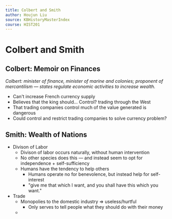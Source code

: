 ```yaml
---
title: Colbert and Smith
author: Houjun Liu
source: KBHistoryMasterIndex
course: HIST201
---
```


# Colbert and Smith
## Colbert: Memoir on Finances
*Colbert: minister of finance, minister of marine and colonies; proponent of mercantilism — states regulate economic activities to increase wealth.*

* Can't increase French currency supply
* Believes that the king should... Control? trading through the West
* That trading companies control much of the value generated is dangerous
* Could control and restrict trading companies to solve currency problem?

## Smith: Wealth of Nations
* Divison of Labor
	* Divison of labor occurs naturally, without human intervention
	* No other species does this — and instead seem to opt for independence + self-sufficiency
	* Humans have the tendency to help others
		* Humans operate no for benevolence, but instead help for self-interest
		* "give me that which I want, and you shall have this which you want."
* Trade
	* Monopolies to the domestic industry => useless/hurtful
		* Only serves to tell people what they should do with their money
	*  
		
		
